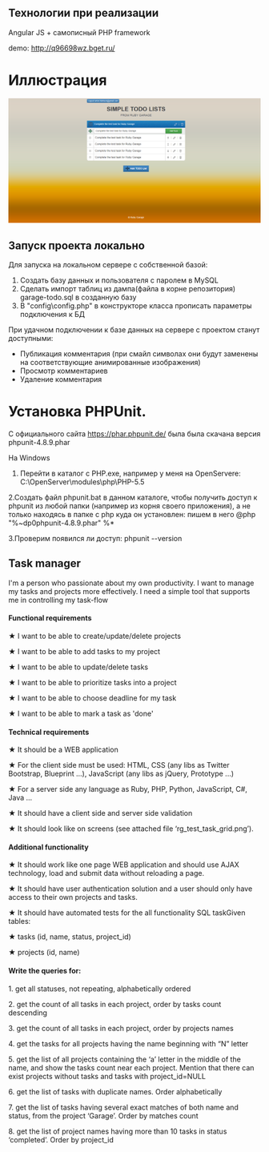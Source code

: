 ## Технологии при реализации

Angular JS + самописный PHP framework

demo: http://q96698wz.bget.ru/

# Иллюстрация
![главная страница](public/images/main.png)

## Запуск проекта локально

Для запуска на локальном сервере с собственной базой:
1. Создать базу данных и пользователя с паролем в MySQL
2. Сделать импорт таблиц из дампа(файла в корне репозитория) garage-todo.sql в созданную базу
3. В "config\config.php" в конструкторе класса прописать параметры подключения к БД

При удачном подключении к базе данных на сервере с проектом станут доступными:
- Публикация комментария (при смайл символах они будут заменены на соответствующие анимированные изображения)
- Просмотр комментариев
- Удаление комментария

# Установка PHPUnit.

С официального сайта https://phar.phpunit.de/ была была скачана версия phpunit-4.8.9.phar

На Windows 
1. Перейти в каталог с PHP.exe, например у меня на OpenServere:
C:\OpenServer\modules\php\PHP-5.5

2.Создать файл phpunit.bat в данном каталоге, чтобы получить доступ к phpunit из любой папки (например из корня своего приложения),
а не только находясь в папке с php куда он установлен: пишем в него @php "%~dp0phpunit-4.8.9.phar" %*

3.Проверим появился ли доступ:
phpunit --version

## Task manager

<p>I'm a person who passionate about my own productivity. I want to manage my tasks
and projects more effectively. I need a simple tool that supports me in controlling my
task-flow</p>
<h4>Functional requirements</h4>
<p>★ I want to be able to create/update/delete projects</p>
<p>★ I want to be able to add tasks to my project</p>
<p>★ I want to be able to update/delete tasks</p>
<p>★ I want to be able to prioritize tasks into a project</p>
<p>★ I want to be able to choose deadline for my task</p>
<p>★ I want to be able to mark a task as 'done'</p>
<h4>Technical requirements</h4>
<p>★ It should be a WEB application</p>
<p>★ For the client side must be used: HTML, CSS (any libs as Twitter Bootstrap,
Blueprint ...), JavaScript (any libs as jQuery, Prototype ...)</p>
<p>★ For a server side any language as Ruby, PHP, Python, JavaScript, C#, Java ...</p>
<p>★ It should have a client side and server side validation</p>
<p>★ It should look like on screens (see attached file ‘rg_test_task_grid.png’).</p>
<h4>Additional functionality</h4>
<p>★ It should work like one page WEB application and should use AJAX technology, load
and submit data without reloading a page.</p>
<p>★ It should have user authentication solution and a user should only have access to
their own projects and tasks.</p>
<p>★ It should have automated tests for the all functionality
SQL taskGiven tables:</p>
<p>★ tasks (id, name, status, project_id)</p>
<p>★ projects (id, name)</p>
<h4>Write the queries for:</h4>
<p>1. get all statuses, not repeating, alphabetically ordered</p>
<p>2. get the count of all tasks in each project, order by tasks count descending</p>
<p>3. get the count of all tasks in each project, order by projects names</p>
<p>4. get the tasks for all projects having the name beginning with “N” letter</p>
<p>5. get the list of all projects containing the ‘a’ letter in the middle of the name, and
show the tasks count near each project. Mention that there can exist projects without
tasks and tasks with project_id=NULL</p>
<p>6. get the list of tasks with duplicate names. Order alphabetically</p>
<p>7. get the list of tasks having several exact matches of both name and status, from
the project ‘Garage’. Order by matches count</p>
<p>8. get the list of project names having more than 10 tasks in status ‘completed’. Order
by project_id</p>